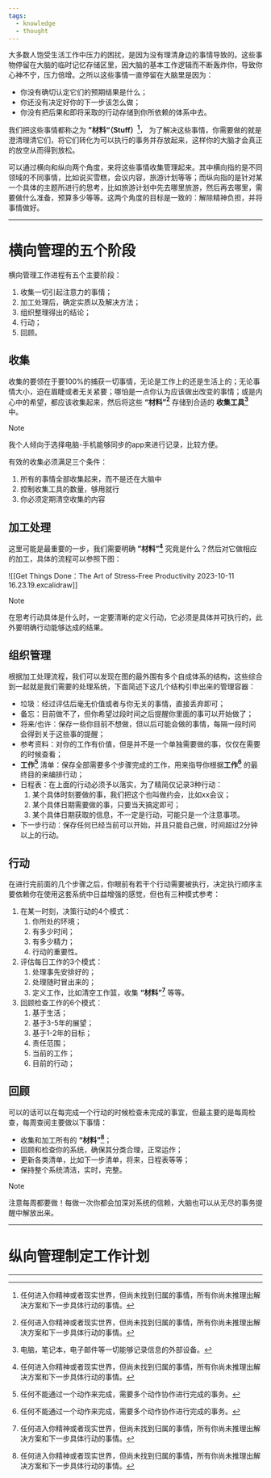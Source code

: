 ```yaml
---
tags:
  - knowledge
  - thought
---
```

大多数人饱受生活工作中压力的困扰，是因为没有理清身边的事情导致的。这些事物停留在大脑的临时记忆存储区里，因大脑的基本工作逻辑而不断轰炸你，导致你心神不宁，压力倍增。之所以这些事情一直停留在大脑里是因为：

- 你没有确切认定它们的预期结果是什么；
- 你还没有决定好你的下一步该怎么做；
- 你没有把后果和即将采取的行动存储到你所依赖的体系中去。

我们把这些事情都称之为 **”材料“（Stuff）[^1]**， 为了解决这些事情，你需要做的就是澄清理清它们，将它们转化为可以执行的事务并存放起来，这样你的大脑才会真正的放空从而得到放松。

可以通过横向和纵向两个角度，来将这些事情收集管理起来。其中横向指的是不同领域的不同事情，比如说买雪糕，会议内容，旅游计划等等；而纵向指的是针对某一个具体的主题所进行的思考，比如旅游计划中先去哪里旅游，然后再去哪里，需要做什么准备，预算多少等等。这两个角度的目标是一致的：解除精神负担，并将事情做好。

---
# 横向管理的五个阶段

横向管理工作进程有五个主要阶段：

1. 收集一切引起注意力的事情；
2. 加工处理后，确定实质以及解决方法；
3. 组织整理得出的结论；
4. 行动；
5. 回顾。

## 收集

收集的要领在于要100%的捕获一切事情，无论是工作上的还是生活上的；无论事情大小，迫在眉睫或者无关紧要；哪怕是一点你认为应该做出改变的事情；或是内心中的希望，都应该收集起来，然后将这些 **“材料”[^1]** 存储到合适的 **收集工具[^2]** 中。

> [!note]
> 我个人倾向于选择电脑-手机能够同步的app来进行记录，比较方便。

有效的收集必须满足三个条件：

1. 所有的事情全部收集起来，而不是还在大脑中
2. 控制收集工具的数量，够用就行
3. 你必须定期清空收集的内容

## 加工处理

这里可能是最重要的一步，我们需要明确 **”材料”[^1]** 究竟是什么？然后对它做相应的加工，具体的流程可以参照下图：

![[Get Things Done：The Art of Stress-Free Productivity 2023-10-11 16.23.19.excalidraw]]

> [!note]
> 在思考行动具体是什么时，一定要清晰的定义行动，它必须是具体并可执行的，此外要明确行动能够达成的结果。

## 组织管理

根据加工处理流程，我们可以发现在图的最外围有多个自成体系的结构，这些综合到一起就是我们需要的处理系统，下面简述下这几个结构引申出来的管理容器：

- 垃圾：经过评估后毫无价值或者与你无关的事情，直接丢弃即可；
- 备忘：目前做不了，但你希望过段时间之后提醒你里面的事可以开始做了；
- 将来/也许：保存一些你目前不想做，但以后可能会做的事情，每隔一段时间会得到关于这些事的提醒；
- 参考资料：对你的工作有价值，但是并不是一个单独需要做的事，仅仅在需要的时候查看；
- **工作[^3]** 清单：保存全部需要多个步骤完成的工作，用来指导你根据**工作[^3]** 的最终目的来编排行动；
- 日程表：在上面的行动必须予以落实，为了精简仅记录3种行动：
	1. 某个具体时刻要做的事，我们把这个也叫做约会，比如xx会议；
	2. 某个具体日期需要做的事，只要当天搞定即可；
	3. 某个具体日期获取的信息，不一定是行动，可能只是一个注意事项。
- 下一步行动：保存任何已经当前可以开始，并且只能自己做，时间超过2分钟以上的行动。

## 行动

在进行完前面的几个步骤之后，你眼前有若干个行动需要被执行，决定执行顺序主要依赖你在使用这套系统中日益增强的感觉，但也有三种模式参考：

1. 在某一时刻，决策行动的4个模式：
	1. 你所处的环境；
	2. 有多少时间；
	3. 有多少精力；
	4. 行动的重要性。
2. 评估每日工作的3个模式：
	1. 处理事先安排好的；
	2. 处理随时冒出来的；
	3. 定义工作，比如清空工作篮，收集 **“材料”[^1]** 等等。
3. 回顾检查工作的6个模式：
	1. 基于生活；
	2. 基于3-5年的展望；
	3. 基于1-2年的目标；
	4. 责任范围；
	5. 当前的工作；
	6. 目前的行动；

## 回顾

可以的话可以在每完成一个行动的时候检查未完成的事宜，但最主要的是每周检查，每周查阅主要做以下事情：

- 收集和加工所有的 **“材料”[^1]**；
- 回顾和检查你的系统，确保其分类合理，正常运作；
- 更新各类清单，比如下一步清单，将来，日程表等等；
- 保持整个系统清洁，实时，完整。

> [!note]
> 注意每周都要做！每做一次你都会加深对系统的信赖，大脑也可以从无尽的事务提醒中解放出来。

---
# 纵向管理制定工作计划

---

[^1]: 任何进入你精神或者现实世界，但尚未找到归属的事情，所有你尚未推理出解决方案和下一步具体行动的事情。
[^2]: 电脑，笔记本，电子邮件等一切能够记录信息的外部设备。
[^3]: 任何不能通过一个动作来完成，需要多个动作协作进行完成的事务。